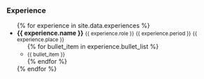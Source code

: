 <!-- <h1 id="experience">Experience</h1> -->

<h3 class="cv-subtitle"><strong>Experience</strong></h3>

<div class="nodes">
  <ul class="first-level">
    {% for experience in site.data.experiences %}
      <li>
        <strong>{{ experience.name }}</strong>
        <small>{{ experience.role }}</small>
        <small>{{ experience.period }}</small>
        <small>{{ experience.place }}</small>
        <ul class="second-level">
          {% for bullet_item in experience.bullet_list %}
            <li><small>{{ bullet_item }}</small></li>
          {% endfor %}
        </ul>
      </li>
    {% endfor %}
  </ul>
</div>
